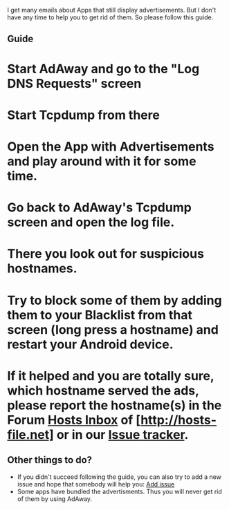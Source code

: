 I get many emails about Apps that still display advertisements. But I don't have any time to help you to get rid of them. So please follow this guide.

## Guide

  # Start AdAway and go to the "Log DNS Requests" screen
  # Start Tcpdump from there
  # Open the App with Advertisements and play around with it for some time.
  # Go back to AdAway's Tcpdump screen and open the log file.
  # There you look out for suspicious hostnames.
  # Try to block some of them by adding them to your Blacklist from that screen (long press a hostname) and restart your Android device.
  # If it helped and you are totally sure, which hostname served the ads, please report the hostname(s) in the Forum [Hosts Inbox](http://forum.hosts-file.net/viewforum.php?f=9) of [http://hosts-file.net] or in our [Issue tracker](https://github.com/dschuermann/ad-away/issues).

## Other things to do?
  * If you didn't succeed following the guide, you can also try to add a new issue and hope that somebody will help you: [Add issue](https://github.com/dschuermann/ad-away/issues)
  * Some apps have bundled the advertisments. Thus you will never get rid of them by using AdAway.